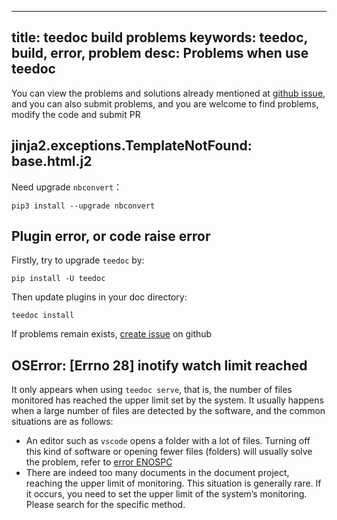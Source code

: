 
---
title: teedoc build problems
keywords: teedoc, build, error, problem
desc: Problems when use teedoc
---


You can view the problems and solutions already mentioned at [github issue](https://github.com/teedoc/teedoc/issues?q=), and you can also submit problems, and you are welcome to find problems, modify the code and submit PR

## jinja2.exceptions.TemplateNotFound: base.html.j2

Need upgrade `nbconvert`：

```shell
pip3 install --upgrade nbconvert
```


## Plugin error, or code raise error

Firstly, try to upgrade `teedoc` by:

```
pip install -U teedoc
```

Then update plugins in your doc directory:

```
teedoc install
```

If problems remain exists, [create issue](https://github.com/teedoc/teedoc/issues/new) on github


## OSError: [Errno 28] inotify watch limit reached

It only appears when using `teedoc serve`, that is, the number of files monitored has reached the upper limit set by the system.
It usually happens when a large number of files are detected by the software, and the common situations are as follows:
* An editor such as `vscode` opens a folder with a lot of files. Turning off this kind of software or opening fewer files (folders) will usually solve the problem, refer to [error ENOSPC](https://code.visualstudio.com/docs/setup/linux#_visual-studio-code-is-unable-to-watch-for-file-changes-in-this-large-workspace-error-enospc)
* There are indeed too many documents in the document project, reaching the upper limit of monitoring. This situation is generally rare. If it occurs, you need to set the upper limit of the system’s monitoring. Please search for the specific method.

